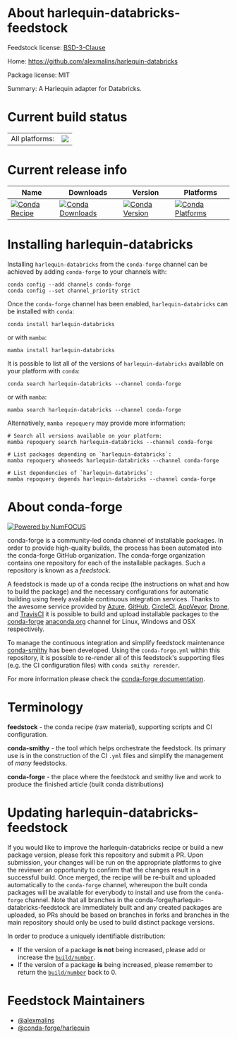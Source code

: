 About harlequin-databricks-feedstock
====================================

Feedstock license: [BSD-3-Clause](https://github.com/conda-forge/harlequin-databricks-feedstock/blob/main/LICENSE.txt)

Home: https://github.com/alexmalins/harlequin-databricks

Package license: MIT

Summary: A Harlequin adapter for Databricks.

Current build status
====================


<table><tr><td>All platforms:</td>
    <td>
      <a href="https://dev.azure.com/conda-forge/feedstock-builds/_build/latest?definitionId=21410&branchName=main">
        <img src="https://dev.azure.com/conda-forge/feedstock-builds/_apis/build/status/harlequin-databricks-feedstock?branchName=main">
      </a>
    </td>
  </tr>
</table>

Current release info
====================

| Name | Downloads | Version | Platforms |
| --- | --- | --- | --- |
| [![Conda Recipe](https://img.shields.io/badge/recipe-harlequin--databricks-green.svg)](https://anaconda.org/conda-forge/harlequin-databricks) | [![Conda Downloads](https://img.shields.io/conda/dn/conda-forge/harlequin-databricks.svg)](https://anaconda.org/conda-forge/harlequin-databricks) | [![Conda Version](https://img.shields.io/conda/vn/conda-forge/harlequin-databricks.svg)](https://anaconda.org/conda-forge/harlequin-databricks) | [![Conda Platforms](https://img.shields.io/conda/pn/conda-forge/harlequin-databricks.svg)](https://anaconda.org/conda-forge/harlequin-databricks) |

Installing harlequin-databricks
===============================

Installing `harlequin-databricks` from the `conda-forge` channel can be achieved by adding `conda-forge` to your channels with:

```
conda config --add channels conda-forge
conda config --set channel_priority strict
```

Once the `conda-forge` channel has been enabled, `harlequin-databricks` can be installed with `conda`:

```
conda install harlequin-databricks
```

or with `mamba`:

```
mamba install harlequin-databricks
```

It is possible to list all of the versions of `harlequin-databricks` available on your platform with `conda`:

```
conda search harlequin-databricks --channel conda-forge
```

or with `mamba`:

```
mamba search harlequin-databricks --channel conda-forge
```

Alternatively, `mamba repoquery` may provide more information:

```
# Search all versions available on your platform:
mamba repoquery search harlequin-databricks --channel conda-forge

# List packages depending on `harlequin-databricks`:
mamba repoquery whoneeds harlequin-databricks --channel conda-forge

# List dependencies of `harlequin-databricks`:
mamba repoquery depends harlequin-databricks --channel conda-forge
```


About conda-forge
=================

[![Powered by
NumFOCUS](https://img.shields.io/badge/powered%20by-NumFOCUS-orange.svg?style=flat&colorA=E1523D&colorB=007D8A)](https://numfocus.org)

conda-forge is a community-led conda channel of installable packages.
In order to provide high-quality builds, the process has been automated into the
conda-forge GitHub organization. The conda-forge organization contains one repository
for each of the installable packages. Such a repository is known as a *feedstock*.

A feedstock is made up of a conda recipe (the instructions on what and how to build
the package) and the necessary configurations for automatic building using freely
available continuous integration services. Thanks to the awesome service provided by
[Azure](https://azure.microsoft.com/en-us/services/devops/), [GitHub](https://github.com/),
[CircleCI](https://circleci.com/), [AppVeyor](https://www.appveyor.com/),
[Drone](https://cloud.drone.io/welcome), and [TravisCI](https://travis-ci.com/)
it is possible to build and upload installable packages to the
[conda-forge](https://anaconda.org/conda-forge) [anaconda.org](https://anaconda.org/)
channel for Linux, Windows and OSX respectively.

To manage the continuous integration and simplify feedstock maintenance
[conda-smithy](https://github.com/conda-forge/conda-smithy) has been developed.
Using the ``conda-forge.yml`` within this repository, it is possible to re-render all of
this feedstock's supporting files (e.g. the CI configuration files) with ``conda smithy rerender``.

For more information please check the [conda-forge documentation](https://conda-forge.org/docs/).

Terminology
===========

**feedstock** - the conda recipe (raw material), supporting scripts and CI configuration.

**conda-smithy** - the tool which helps orchestrate the feedstock.
                   Its primary use is in the construction of the CI ``.yml`` files
                   and simplify the management of *many* feedstocks.

**conda-forge** - the place where the feedstock and smithy live and work to
                  produce the finished article (built conda distributions)


Updating harlequin-databricks-feedstock
=======================================

If you would like to improve the harlequin-databricks recipe or build a new
package version, please fork this repository and submit a PR. Upon submission,
your changes will be run on the appropriate platforms to give the reviewer an
opportunity to confirm that the changes result in a successful build. Once
merged, the recipe will be re-built and uploaded automatically to the
`conda-forge` channel, whereupon the built conda packages will be available for
everybody to install and use from the `conda-forge` channel.
Note that all branches in the conda-forge/harlequin-databricks-feedstock are
immediately built and any created packages are uploaded, so PRs should be based
on branches in forks and branches in the main repository should only be used to
build distinct package versions.

In order to produce a uniquely identifiable distribution:
 * If the version of a package **is not** being increased, please add or increase
   the [``build/number``](https://docs.conda.io/projects/conda-build/en/latest/resources/define-metadata.html#build-number-and-string).
 * If the version of a package **is** being increased, please remember to return
   the [``build/number``](https://docs.conda.io/projects/conda-build/en/latest/resources/define-metadata.html#build-number-and-string)
   back to 0.

Feedstock Maintainers
=====================

* [@alexmalins](https://github.com/alexmalins/)
* [@conda-forge/harlequin](https://github.com/orgs/conda-forge/teams/harlequin/)

